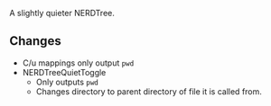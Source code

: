A slightly quieter NERDTree.

## Changes
* C/u mappings only output `pwd`
* NERDTreeQuietToggle
    * Only outputs `pwd`
    * Changes directory to parent directory of file it is called from.
